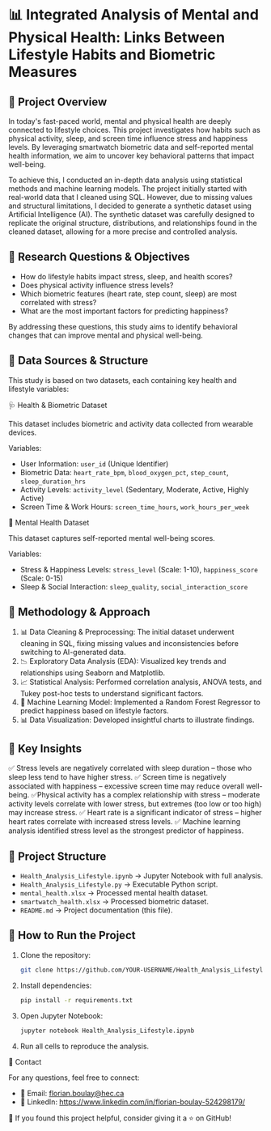 # 📊 Integrated Analysis of Mental and Physical Health: Links Between Lifestyle Habits and Biometric Measures

## 📌 Project Overview

In today's fast-paced world, mental and physical health are deeply connected to lifestyle choices. This project investigates how habits such as physical activity, sleep, and screen time influence stress and happiness levels. By leveraging smartwatch biometric data and self-reported mental health information, we aim to uncover key behavioral patterns that impact well-being.

To achieve this, I conducted an in-depth data analysis using statistical methods and machine learning models. The project initially started with real-world data that I cleaned using SQL. However, due to missing values and structural limitations, I decided to generate a synthetic dataset using Artificial Intelligence (AI). The synthetic dataset was carefully designed to replicate the original structure, distributions, and relationships found in the cleaned dataset, allowing for a more precise and controlled analysis.

## 📌 Research Questions & Objectives

- How do lifestyle habits impact stress, sleep, and health scores?
- Does physical activity influence stress levels?
- Which biometric features (heart rate, step count, sleep) are most correlated with stress?
- What are the most important factors for predicting happiness?

By addressing these questions, this study aims to identify behavioral changes that can improve mental and physical well-being.

## 📌 Data Sources & Structure

This study is based on two datasets, each containing key health and lifestyle variables:

🩺 Health & Biometric Dataset

This dataset includes biometric and activity data collected from wearable devices.

Variables:

- User Information: `user_id` (Unique Identifier)
- Biometric Data: `heart_rate_bpm`, `blood_oxygen_pct`, `step_count`, `sleep_duration_hrs`
- Activity Levels: `activity_level` (Sedentary, Moderate, Active, Highly Active)
- Screen Time & Work Hours: `screen_time_hours`, `work_hours_per_week`

🧠 Mental Health Dataset

This dataset captures self-reported mental well-being scores.

Variables:

- Stress & Happiness Levels: `stress_level` (Scale: 1-10), `happiness_score` (Scale: 0-15)
- Sleep & Social Interaction: `sleep_quality`, `social_interaction_score`

## 📌 Methodology & Approach

1. 📊 Data Cleaning & Preprocessing: The initial dataset underwent cleaning in SQL, fixing missing values and inconsistencies before switching to AI-generated data.
2. 📉 Exploratory Data Analysis (EDA): Visualized key trends and relationships using Seaborn and Matplotlib.
3. 📈 Statistical Analysis: Performed correlation analysis, ANOVA tests, and Tukey post-hoc tests to understand significant factors.
4. 🤖 Machine Learning Model: Implemented a Random Forest Regressor to predict happiness based on lifestyle factors.
5. 📊 Data Visualization: Developed insightful charts to illustrate findings.

## 📌 Key Insights

✅ Stress levels are negatively correlated with sleep duration – those who sleep less tend to have higher stress. 
✅ Screen time is negatively associated with happiness – excessive screen time may reduce overall well-being. 
✅Physical activity has a complex relationship with stress – moderate activity levels correlate with lower stress, but extremes (too low or too high) may increase stress. 
✅ Heart rate is a significant indicator of stress – higher heart rates correlate with increased stress levels.
✅ Machine learning analysis identified stress level as the strongest predictor of happiness.

## 📌 Project Structure

- `Health_Analysis_Lifestyle.ipynb` → Jupyter Notebook with full analysis.
- `Health_Analysis_Lifestyle.py` → Executable Python script.
- `mental_health.xlsx` → Processed mental health dataset.
- `smartwatch_health.xlsx` → Processed biometric dataset.
- `README.md` → Project documentation (this file).

## 📌 How to Run the Project

1. Clone the repository:
    
    ```bash
    git clone https://github.com/YOUR-USERNAME/Health_Analysis_Lifestyle.git
    ```
    
2. Install dependencies:
    
    ```bash
    pip install -r requirements.txt
    ```
    
3. Open Jupyter Notebook:
    
    ```bash
    jupyter notebook Health_Analysis_Lifestyle.ipynb
    ```
    
4. Run all cells to reproduce the analysis.

 📩 Contact

For any questions, feel free to connect:

- 📧 Email: florian.boulay@hec.ca
- 🔗 LinkedIn: https://www.linkedin.com/in/florian-boulay-524298179/

🚀 If you found this project helpful, consider giving it a ⭐ on GitHub!

